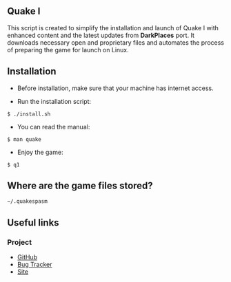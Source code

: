 ## Quake I
This script is created to simplify the installation and launch of Quake I with
enhanced content and the latest updates from **DarkPlaces** port. It downloads
necessary open and proprietary files and automates the process of preparing the
game for launch on Linux.

## Installation

- Before installation, make sure that your machine has internet access.

- Run the installation script:
```
$ ./install.sh
```

- You can read the manual:
```
$ man quake
```

- Enjoy the game:
```
$ q1
```

## Where are the game files stored?
```
~/.quakespasm
```

## Useful links

### Project
- [GitHub](https://github.com/DarkPlacesEngine/DarkPlaces)
- [Bug Tracker](https://github.com/DarkPlacesEngine/DarkPlaces/issues)
- [Site](https://icculus.org/twilight/darkplaces/download.html)
